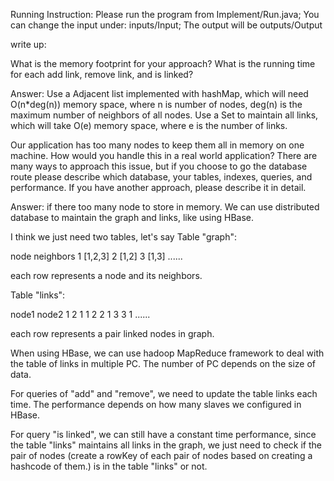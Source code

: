 Running Instruction:
Please run the program from Implement/Run.java;
You can change the input under: inputs/Input;
The output will be outputs/Output

write up:


What is the memory footprint for your approach? What is the running time for each add link, remove link, and is linked?

Answer:
Use a Adjacent list implemented with hashMap, which will need O(n*deg(n)) memory space, where n is number of nodes, deg(n) is the maximum number of neighbors of all nodes.
Use a Set to maintain all links, which will take O(e) memory space, where e is the number of links.


Our application has too many nodes to keep them all in memory on one machine. How would you handle this in a real world application? There are many ways to approach this issue, but if you choose to go the database route please describe which database, your tables, indexes, queries, and performance. If you have another approach, please describe it in detail.

Answer:
if there too many node to store in memory. We can use distributed database to maintain the graph and links, like using HBase.

I think we just need two tables, let's say Table "graph":

node  neighbors
1		[1,2,3]
2		[1,2]
3		[1,3]
......

each row represents a node and its neighbors.


Table "links":

node1	node2
1		2
1		1
2		2
1		3
3		1
......

each row represents a pair linked nodes in graph.

When using HBase, we can use hadoop MapReduce framework to deal with the table of links in multiple PC. The number of PC depends on the size of data.

For queries of "add" and "remove", we need to update the table links each time. The performance depends on how many slaves we configured in HBase.

For query "is linked", we can still have a constant time performance, since the table "links" maintains all links in the graph, we just need to check if the pair of nodes (create a rowKey of each pair of nodes based on creating a hashcode of them.) is in the table "links" or not.


